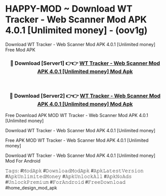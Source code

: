 # HAPPY-MOD ~ Download WT Tracker - Web Scanner Mod APK 4.0.1 [Unlimited money] - (oov1g)
Download WT Tracker - Web Scanner Mod APK 4.0.1 [Unlimited money] Free Mod APK

<div align="center">
<h3>🔴 Download [Server1] 👉👉 <a href="https://apk-comot.site?title=WT_Tracker_-_Web_Scanner_Mod_APK_4.0.1_[Unlimited_money]">WT Tracker - Web Scanner Mod APK 4.0.1 [Unlimited money] Mod Apk</a></h3><br>

<h3>🔴 Download [Server2] 👉👉 <a href="https://apk-comot.site?title=WT_Tracker_-_Web_Scanner_Mod_APK_4.0.1_[Unlimited_money]">WT Tracker - Web Scanner Mod APK 4.0.1 [Unlimited money] Mod Apk</a></h3>
</div>


Free Download APK MOD WT Tracker - Web Scanner Mod APK 4.0.1 [Unlimited money]

Download WT Tracker - Web Scanner Mod APK 4.0.1 [Unlimited money] 

Free APK MOD WT Tracker - Web Scanner Mod APK 4.0.1 [Unlimited money] 

Download WT Tracker - Web Scanner Mod APK 4.0.1 [Unlimited money] Mod For Android

𝚃𝚊𝚐𝚜: #𝙼𝚘𝚍𝙰𝚙𝚔 #𝙳𝚘𝚠𝚗𝚕𝚘𝚊𝚍𝙼𝚘𝚍𝙰𝚙𝚔 #𝙰𝚙𝚔𝙻𝚊𝚝𝚎𝚜𝚝𝚅𝚎𝚛𝚜𝚒𝚘𝚗 #𝙰𝚙𝚔𝚄𝚗𝚕𝚒𝚖𝚒𝚝𝚎𝚍𝙼𝚘𝚗𝚎𝚢 #𝙰𝚙𝚔𝚄𝚗𝚕𝚘𝚌𝚔𝙰𝚕𝚕 #𝙰𝚙𝚔𝙽𝚘𝙰𝚍𝚜 #𝚄𝚗𝚕𝚘𝚌𝚔𝙿𝚛𝚎𝚖𝚒𝚞𝚖 #𝙵𝚘𝚛𝙰𝚗𝚍𝚛𝚘𝚒𝚍 #𝙵𝚛𝚎𝚎𝙳𝚘𝚠𝚗𝚕𝚘𝚊𝚍 #home_design_mod_apk